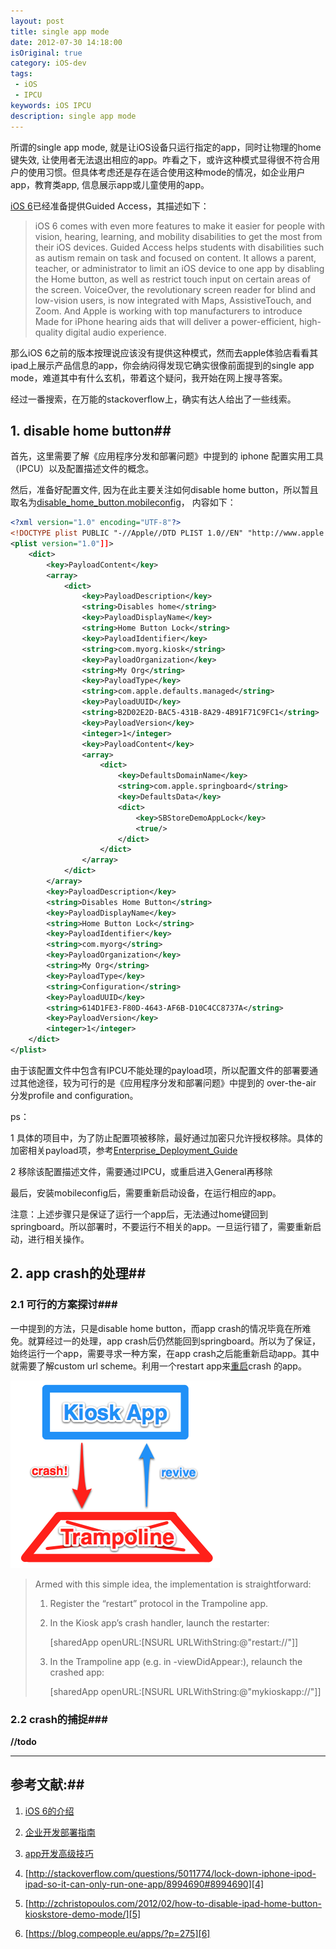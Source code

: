 ```yaml
---
layout: post
title: single app mode
date: 2012-07-30 14:18:00
isOriginal: true
category: iOS-dev
tags:
 - iOS
 - IPCU
keywords: iOS IPCU
description: single app mode
---
```



所谓的single app mode, 就是让iOS设备只运行指定的app，同时让物理的home键失效, 让使用者无法退出相应的app。咋看之下，或许这种模式显得很不符合用户的使用习惯。但具体考虑还是存在适合使用这种mode的情况，如企业用户app，教育类app, 信息展示app或儿童使用的app。

[iOS 6][1]已经准备提供Guided Access，其描述如下：

>iOS 6 comes with even more features to make it easier for people with vision, hearing, learning, and mobility disabilities to get the most from their iOS devices. Guided Access helps students with disabilities such as autism remain on task and focused on content. It allows a parent, teacher, or administrator to limit an iOS device to one app by disabling the Home button, as well as restrict touch input on certain areas of the screen. VoiceOver, the revolutionary screen reader for blind and low-vision users, is now integrated with Maps, AssistiveTouch, and Zoom. And Apple is working with top manufacturers to introduce Made for iPhone hearing aids that will deliver a power-efficient, high-quality digital audio experience.

那么iOS 6之前的版本按理说应该没有提供这种模式，然而去apple体验店看看其ipad上展示产品信息的app，你会纳闷得发现它确实很像前面提到的single app mode，难道其中有什么玄机，带着这个疑问，我开始在网上搜寻答案。

经过一番搜索，在万能的stackoverflow上，确实有达人给出了一些线索。

## 1. disable home button##
首先，这里需要了解《应用程序分发和部署问题》中提到的 iphone 配置实用工具（IPCU）以及配置描述文件的概念。

然后，准备好配置文件, 因为在此主要关注如何disable home button，所以暂且取名为[disable_home_button.mobileconfig][4]， 内容如下：

```xml
<?xml version="1.0" encoding="UTF-8"?>
<!DOCTYPE plist PUBLIC "-//Apple//DTD PLIST 1.0//EN" "http://www.apple.com/DTDs/PropertyList-1.0.dtd">
<plist version="1.0"]]>
	<dict>
	    <key>PayloadContent</key>
		<array>
			<dict> 
				<key>PayloadDescription</key>            
				<string>Disables home</string>
				<key>PayloadDisplayName</key>
				<string>Home Button Lock</string>
				<key>PayloadIdentifier</key>
				<string>com.myorg.kiosk</string>
				<key>PayloadOrganization</key>
				<string>My Org</string>
				<key>PayloadType</key>  
				<string>com.apple.defaults.managed</string>
				<key>PayloadUUID</key>
				<string>B2D02E2D-BAC5-431B-8A29-4B91F71C9FC1</string>
				<key>PayloadVersion</key>
				<integer>1</integer>
				<key>PayloadContent</key>
				<array>
					<dict>                    
						<key>DefaultsDomainName</key>
						<string>com.apple.springboard</string>
						<key>DefaultsData</key>
						<dict>                    
							<key>SBStoreDemoAppLock</key>
							<true/>                    
						</dict>
					</dict>
				</array>
			</dict>
		</array>
		<key>PayloadDescription</key>
		<string>Disables Home Button</string>
		<key>PayloadDisplayName</key> 
		<string>Home Button Lock</string>
		<key>PayloadIdentifier</key>
		<string>com.myorg</string>    
		<key>PayloadOrganization</key>
		<string>My Org</string>
		<key>PayloadType</key>
		<string>Configuration</string>
		<key>PayloadUUID</key>  
		<string>614D1FE3-F80D-4643-AF6B-D10C4CC8737A</string>
		<key>PayloadVersion</key>    
		<integer>1</integer>
	</dict>
</plist>
```

由于该配置文件中包含有IPCU不能处理的payload项，所以配置文件的部署要通过其他途径，较为可行的是《应用程序分发和部署问题》中提到的 over-the-air 分发profile and configuration。

ps：

1 具体的项目中，为了防止配置项被移除，最好通过加密只允许授权移除。具体的加密相关payload项，参考[Enterprise_Deployment_Guide][2]

2 移除该配置描述文件，需要通过IPCU，或重启进入General再移除


最后，安装mobileconfig后，需要重新启动设备，在运行相应的app。

注意：上述步骤只是保证了运行一个app后，无法通过home键回到springboard。所以部署时，不要运行不相关的app。一旦运行错了，需要重新启动，进行相关操作。


## 2. app crash的处理##

### 2.1 可行的方案探讨###

一中提到的方法，只是disable home button，而app crash的情况毕竟在所难免。就算经过一的处理，app crash后仍然能回到springboard。所以为了保证，始终运行一个app，需要寻求一种方案，在app crash之后能重新启动app。其中就需要了解custom url scheme。利用一个restart app来[重启][3]crash 的app。

![alt illustration](/images/posts/single-app-mode.png "crash 处理概图")

>Armed with this simple idea, the implementation is straightforward:
>
>   1. Register the “restart” protocol in the Trampoline app.
>   2. In the Kiosk app’s crash handler, launch the restarter:
>
>		[sharedApp openURL:[NSURL URLWithString:@"restart://"]]
>   3. In the Trampoline app (e.g. in -viewDidAppear:), relaunch the crashed app:
>
>		[sharedApp openURL:[NSURL URLWithString:@"mykioskapp://"]]

### 2.2 crash的捕捉###
   
**//todo**


*****

## 参考文献:##

1) [iOS 6的介绍][1]

2) [企业开发部署指南][2]

3) [app开发高级技巧][3]

4) [http://stackoverflow.com/questions/5011774/lock-down-iphone-ipod-ipad-so-it-can-only-run-one-app/8994690#8994690][4]

5) [http://zchristopoulos.com/2012/02/how-to-disable-ipad-home-button-kioskstore-demo-mode/][5]

6) [https://blog.compeople.eu/apps/?p=275][6]


[1]: http://www.apple.com/ios/ios6/    "iOS 6"
[2]: http://manuals.info.apple.com/en_US/Enterprise_Deployment_Guide.pdf   "企业开发部署指南"
[3]: http://developer.apple.com/library/ios/#documentation/iphone/conceptual/iphoneosprogrammingguide/AdvancedAppTricks/AdvancedAppTricks.html#//apple_ref/doc/uid/TP40007072-CH7-SW50    "app开发高级技巧"
[4]: http://stackoverflow.com/questions/5011774/lock-down-iphone-ipod-ipad-so-it-can-only-run-one-app/8994690#8994690
[5]: http://zchristopoulos.com/2012/02/how-to-disable-ipad-home-button-kioskstore-demo-mode/
[6]: https://blog.compeople.eu/apps/?p=275

